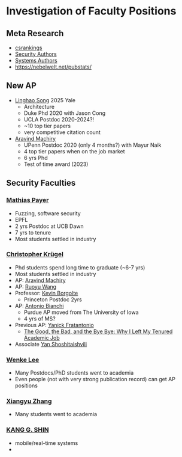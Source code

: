 # Investigation of Faculty Positions

## Meta Research

- [csrankings](http://csrankings.org/)
- [Security Authors](https://nebelwelt.net/pubstats/top-authors-sys_sec.html)
- [Systems Authors](https://nebelwelt.net/pubstats/top-authors-sys.html)
- https://nebelwelt.net/pubstats/


## New AP

- [Linghao Song](https://linghaosong.github.io/) 2025 Yale
  - Architecture
  - Duke Phd 2020 with Jason Cong
  - UCLA Postdoc 2020-2024?!
  - ~10 top tier papers
  - very competitive citation count
- [Aravind Machiry](https://machiry.github.io/)
  - UPenn Postdoc 2020 (only 4 months?) with Mayur Naik
  - 4 top tier papers when on the job market
  - 6 yrs Phd
  - Test of time award (2023)


## Security Faculties

### [Mathias Payer](https://nebelwelt.net/)

- Fuzzing, software security
- EPFL
- 2 yrs Postdoc at UCB Dawn
- 7 yrs to tenure
- Most students settled in industry

### [Christopher Krügel](https://sites.cs.ucsb.edu/~chris/doc/kruegel-vita.pdf)

- Phd students spend long time to graduate (~6-7 yrs)
- Most students settled in industry
- AP: [Aravind Machiry](https://machiry.github.io/)
- AP: [Ruoyu Wang](https://ruoyuwang.me/)
- Professor: [Kevin Borgolte](https://kevin.borgolte.me/)
  - Princeton Postdoc 2yrs
- AP: [Antonio Bianchi](https://antoniobianchi.me/)
  - Purdue AP moved from The University of Iowa
  - 4 yrs of MS?
- Previous AP: [Yanick Fratantonio](https://reyammer.io/)
  - [The Good, the Bad, and the Bye Bye: Why I Left My Tenured Academic Job](https://reyammer.io/blog/2020/10/03/the-good-the-bad-and-the-bye-bye-why-i-left-my-tenured-academic-job/)
- Associate [Yan Shoshitaishvili](https://yancomm.net/)

### [Wenke Lee](https://wenke.gtisc.gatech.edu/)

- Many Postdocs/PhD students went to academia
- Even people (not with very strong publication record) can get AP positions

### [Xiangyu Zhang](https://www.cs.purdue.edu/homes/xyzhang/)

- Many students went to academia

### [KANG G. SHIN](https://web.eecs.umich.edu/~kgshin/)

- mobile/real-time systems
- 